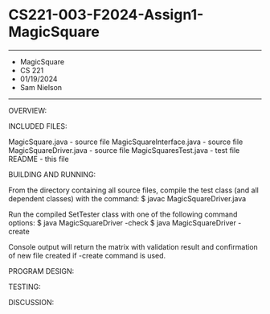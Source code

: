 # CS221-003-F2024-Assign1-MagicSquare
****************
* MagicSquare
* CS 221
* 01/19/2024
* Sam Nielson
**************** 

OVERVIEW:



INCLUDED FILES:

 MagicSquare.java - source file
 MagicSquareInterface.java - source file
 MagicSquareDriver.java - source file
 MagicSquaresTest.java - test file
 README - this file


BUILDING AND RUNNING:

 From the directory containing all source files, compile the test
 class (and all dependent classes) with the command:
 $ javac MagicSquareDriver.java

 Run the compiled SetTester class with one of the following command options:
 $ java MagicSquareDriver -check <filename>
 $ java MagicSquareDriver -create <filename> <size>
 
 Console output will return the matrix with validation result and confirmation
 of new file created if -create command is used.
 

PROGRAM DESIGN:


 

TESTING:




DISCUSSION:
 

